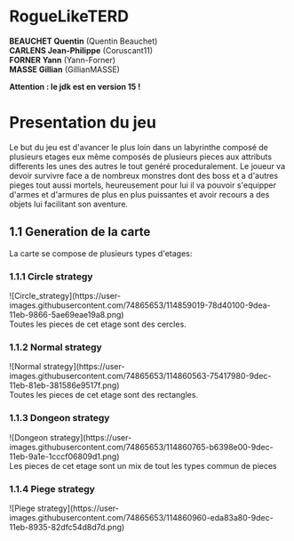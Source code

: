 # RogueLikeTERD

<b>BEAUCHET Quentin</b> (Quentin Beauchet) <br>
<b>CARLENS Jean-Philippe</b>  (Coruscant11) <br>
<b>FORNER Yann</b>  (Yann-Forner)  <br>
<b>MASSE Gillian</b>  (GillianMASSE)

<b>Attention : le jdk est en version 15 !</b>

<h1>Presentation du jeu</h1>

Le but du jeu est d'avancer le plus loin dans un labyrinthe composé de plusieurs etages eux même composés de plusieurs pieces aux attributs differents les unes des autres le tout genéré proceduralement. Le joueur va devoir survivre face a de nombreux monstres dont des boss et a d'autres pieges tout aussi mortels, heureusement pour lui il va pouvoir s'equipper d'armes et d'armures de plus en plus puissantes et avoir recours a des objets lui facilitant son aventure.

<h2>1.1 Generation de la carte</h2>

La carte se compose de plusieurs types d'etages:
<h3>1.1.1 Circle strategy</h3>
![Circle_strategy](https://user-images.githubusercontent.com/74865653/114859019-78d40100-9dea-11eb-9866-5ae69eae19a8.png)</br>
Toutes les pieces de cet etage sont des cercles.
<h3>1.1.2 Normal strategy</h3>
![Normal strategy](https://user-images.githubusercontent.com/74865653/114860563-75417980-9dec-11eb-81eb-381586e9517f.png)</br>
Toutes les pieces de cet etage sont des rectangles.
<h3>1.1.3 Dongeon strategy</h3>
![Dongeon strategy](https://user-images.githubusercontent.com/74865653/114860765-b6398e00-9dec-11eb-9a1e-1cccf06809d1.png)</br>
Les pieces de cet etage sont un mix de tout les types commun de pieces
<h3>1.1.4 Piege strategy</h3>
![Piege strategy](https://user-images.githubusercontent.com/74865653/114860960-eda83a80-9dec-11eb-8935-82dfc54d8d7d.png)</br>


